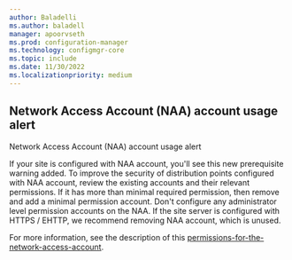 ```yaml
---
author: Baladelli
ms.author: baladell
manager: apoorvseth
ms.prod: configuration-manager
ms.technology: configmgr-core
ms.topic: include
ms.date: 11/30/2022
ms.localizationpriority: medium
---
```


## <a name="bkmk_naa-account"></a> Network Access Account (NAA) account usage alert  

<!--14538358-->

Network Access Account (NAA) account usage alert

If your site is configured with NAA account, you'll see this new prerequisite warning added. To improve the security of distribution points configured with NAA account, review the existing accounts and their relevant permissions. If it has more than minimal required permission, then remove and add a minimal permission account. Don't configure any administrator level permission accounts on the NAA. If the site server is configured with HTTPS / EHTTP, we recommend removing NAA account, which is unused.


For more information, see the description of this [permissions-for-the-network-access-account](../../../../plan-design/hierarchy/accounts.md#permissions-for-the-network-access-account).

